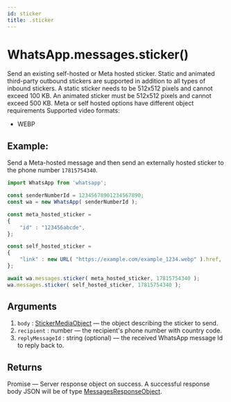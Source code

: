 ```yaml
---
id: sticker
title: .sticker
---
```


# WhatsApp.messages.sticker()
Send an existing self-hosted or Meta hosted sticker. Static and animated third-party outbound stickers are supported in addition to all types of inbound stickers. A static sticker needs to be 512x512 pixels and cannot exceed 100 KB. An animated sticker must be 512x512 pixels and cannot exceed 500 KB. Meta or self hosted options have different object requirements Supported video formats:

- WEBP

## Example:
Send a Meta-hosted message and then send an externally hosted sticker to the phone number `17815754340`.
```js
import WhatsApp from 'whatsapp';

const senderNumberId = 12345678901234567890;
const wa = new WhatsApp( senderNumberId );

const meta_hosted_sticker =
{
    "id" : "123456abcde",
};

const self_hosted_sticker =
{
    "link" : new URL( "https://example.com/example_1234.webp" ).href,
};

await wa.messages.sticker( meta_hosted_sticker, 17815754340 );
wa.messages.sticker( self_hosted_sticker, 17815754340 );
```

## Arguments
1. `body` : [StickerMediaObject](../types/StickerMediaObject) — the object describing the sticker to send.
2. `recipient` : number — the recipient's phone number with country code.
3. `replyMessageId` : string (optional) — the received WhatsApp message Id to reply back to.

## Returns
Promise — Server response object on success. A successful response body JSON will be of type [MessagesResponseObject](../types/MessagesResponseObject).
